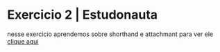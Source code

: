 # Exercicio 2 | Estudonauta

nesse exercicio aprendemos sobre shorthand e attachmant para ver ele [clique aqui](https://shorthand-e-attachmant.netlify.app/)